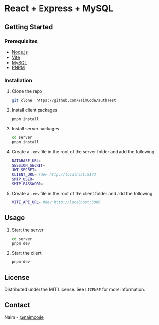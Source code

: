 # React + Express + MySQL

## Getting Started

### Prerequisites

- [Node.js](https://nodejs.org/en/)
- [Vite](https://vitejs.dev/)
- [MySQL](https://www.mysql.com/)
- [PNPM](https://pnpm.js.org/)

### Installation

1. Clone the repo

   ```sh
   git clone  https://github.com/NaimCode/authTest
   ```

2. Install client packages

   ```sh
   pnpm install
   ```

3. Install server packages

   ```sh
   cd server
   pnpm install
   ```

4. Create a `.env` file in the root of the server folder and add the following

   ```sh
   DATABASE_URL=
   SESSION_SECRET=
   JWT_SECRET=
   CLIENT_URL= #dev http://localhost:5173
   SMTP_USER=
   SMTP_PASSWORD=
   ```

5. Create a `.env` file in the root of the client folder and add the following

   ```sh
   VITE_API_URL= #dev http://localhost:3000
   ```

## Usage

1. Start the server

   ```sh
   cd server
   pnpm dev
   ```

2. Start the client

   ```sh
   pnpm dev
   ```

## License

Distributed under the MIT License. See `LICENSE` for more information.

## Contact

Naim - [@naimcode](https://github.com/NaimCode)
